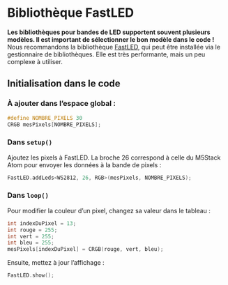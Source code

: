 # Bibliothèque FastLED

**Les bibliothèques pour bandes de LED supportent souvent plusieurs modèles. Il est important de sélectionner le bon modèle dans le code !**  
Nous recommandons la bibliothèque [FastLED](https://github.com/FastLED/FastLED), qui peut être installée via le gestionnaire de bibliothèques. Elle est très performante, mais un peu complexe à utiliser.

## Initialisation dans le code

### À ajouter dans l’espace global :
```cpp
#define NOMBRE_PIXELS 30 
CRGB mesPixels[NOMBRE_PIXELS];
```

### Dans `setup()`
Ajoutez les pixels à FastLED. La broche 26 correspond à celle du M5Stack Atom pour envoyer les données à la bande de pixels :
```cpp
FastLED.addLeds<WS2812, 26, RGB>(mesPixels, NOMBRE_PIXELS);
```

### Dans `loop()`
Pour modifier la couleur d’un pixel, changez sa valeur dans le tableau :
```cpp
int indexDuPixel = 13;
int rouge = 255;
int vert = 255;
int bleu = 255;
mesPixels[indexDuPixel] = CRGB(rouge, vert, bleu);
```
Ensuite, mettez à jour l’affichage :
```cpp
FastLED.show();
```




